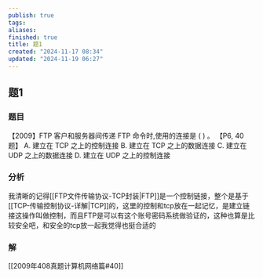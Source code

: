 ```yaml
---
publish: true
tags: 
aliases: 
finished: true
title: 题1
created: "2024-11-17 08:34"
updated: "2024-11-19 06:27"
---
```

## 题1
### 题目
【2009】FTP 客户和服务器间传递 FTP 命令时,使用的连接是 ( ) 。 【P6, 40 题】
A. 建立在 TCP 之上的控制连接 
B. 建立在 TCP 之上的数据连接
C. 建立在 UDP 之上的数据连接 
D. 建立在 UDP 之上的控制连接
### 分析
我清晰的记得[[FTP文件传输协议-TCP封装|FTP]]是一个控制链接，整个是基于[[TCP-传输控制协议-详解|TCP]]的，这里的控制和tcp放在一起记忆，是建立链接这操作叫做控制，而且FTP是可以有这个账号密码系统做验证的，这种也算是比较安全吧，和安全的tcp放一起我觉得也挺合适的
### 解
[[2009年408真题计算机网络篇#40]]